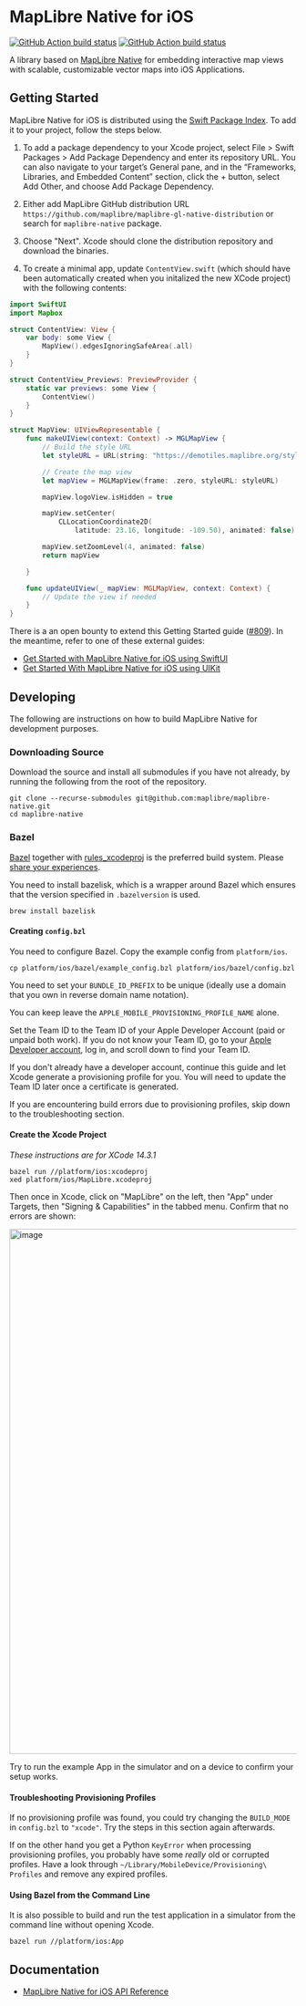 # MapLibre Native for iOS

[![GitHub Action build status](https://github.com/maplibre/maplibre-native/workflows/ios-ci/badge.svg)](https://github.com/maplibre/maplibre-native/actions/workflows/ios-ci.yml) [![GitHub Action build status](https://github.com/maplibre/maplibre-native/workflows/ios-release/badge.svg)](https://github.com/maplibre/maplibre-native/actions/workflows/ios-release.yml)

A library based on [MapLibre Native](https://github.com/maplibre/maplibre-native) for embedding interactive map views with scalable, customizable vector maps into iOS Applications.

## Getting Started

MapLibre Native for iOS is distributed using the [Swift Package Index](https://swiftpackageindex.com/maplibre/maplibre-gl-native-distribution). To add it to your project, follow the steps below.

1. To add a package dependency to your Xcode project, select File > Swift Packages > Add Package Dependency and enter its repository URL. You can also navigate to your target’s General pane, and in the “Frameworks, Libraries, and Embedded Content” section, click the + button, select Add Other, and choose Add Package Dependency.

2. Either add MapLibre GitHub distribution URL `https://github.com/maplibre/maplibre-gl-native-distribution` or search for `maplibre-native` package.

3. Choose "Next". Xcode should clone the distribution repository and download the binaries.

4. To create a minimal app, update `ContentView.swift` (which should have been automatically created when you initalized the new XCode project) with the following contents:

```swift
import SwiftUI
import Mapbox

struct ContentView: View {
    var body: some View {
        MapView().edgesIgnoringSafeArea(.all)
    }
}

struct ContentView_Previews: PreviewProvider {
    static var previews: some View {
        ContentView()
    }
}

struct MapView: UIViewRepresentable {
    func makeUIView(context: Context) -> MGLMapView {
        // Build the style URL
        let styleURL = URL(string: "https://demotiles.maplibre.org/style.json")

        // Create the map view
        let mapView = MGLMapView(frame: .zero, styleURL: styleURL)

        mapView.logoView.isHidden = true

        mapView.setCenter(
            CLLocationCoordinate2D(
                latitude: 23.16, longitude: -109.50), animated: false)

        mapView.setZoomLevel(4, animated: false)
        return mapView

    }

    func updateUIView(_ mapView: MGLMapView, context: Context) {
        // Update the view if needed
    }
}
```

There is a an open bounty to extend this Getting Started guide ([#809](https://github.com/maplibre/maplibre-native/issues/809)). In the meantime, refer to one of these external guides:

- [Get Started with MapLibre Native for iOS using SwiftUI](https://docs.maptiler.com/maplibre-gl-native-ios/ios-swiftui-basic-get-started/)
- [Get Started With MapLibre Native for iOS using UIKit](https://docs.maptiler.com/maplibre-gl-native-ios/ios-uikit-basic-get-started/)

## Developing

The following are instructions on how to build MapLibre Native for development purposes. 

### Downloading Source

Download the source and install all submodules if you have not already, by running the following from the root of the repository. 

```
git clone --recurse-submodules git@github.com:maplibre/maplibre-native.git
cd maplibre-native
```

### Bazel

[Bazel](https://bazel.build/) together with [rules_xcodeproj](https://github.com/MobileNativeFoundation/rules_xcodeproj) is the preferred build system. Please [share your experiences](https://github.com/maplibre/maplibre-native/discussions/1145).

You need to install bazelisk, which is a wrapper around Bazel which ensures that the version specified in `.bazelversion` is used.

```
brew install bazelisk
```

#### Creating `config.bzl`

You need to configure Bazel. Copy the example config from `platform/ios`.

```
cp platform/ios/bazel/example_config.bzl platform/ios/bazel/config.bzl
```

You need to set your `BUNDLE_ID_PREFIX` to be unique (ideally use a domain that you own in reverse domain name notation).

You can keep leave the `APPLE_MOBILE_PROVISIONING_PROFILE_NAME` alone.

Set the Team ID to the Team ID of your Apple Developer Account (paid or unpaid both work).
If you do not know your Team ID, go to your [Apple Developer account](https://developer.apple.com/account), log in, and scroll down to find your Team ID.

If you don't already have a developer account, continue this guide and let Xcode generate a provisioning profile for you. You will need to update the Team ID later once a certificate is generated.

If you are encountering build errors due to provisioning profiles, skip down to the troubleshooting section.

#### Create the Xcode Project

_These instructions are for XCode 14.3.1_


```
bazel run //platform/ios:xcodeproj
xed platform/ios/MapLibre.xcodeproj
```

Then once in Xcode, click on "MapLibre" on the left, then "App" under Targets, then "Signing & Capabilities" in the tabbed menu. 
Confirm that no errors are shown:

<img width="921" alt="image" src="https://github.com/polvi/maplibre-native/assets/649392/a1ef30cb-97fc-429a-acee-194436f3fb8a">

Try to run the example App in the simulator and on a device to confirm your setup works.

#### Troubleshooting Provisioning Profiles

If no provisioning profile was found, you could try changing the `BUILD_MODE` in `config.bzl` to `"xcode"`. Try the steps in this section again afterwards.

If on the other hand you get a Python `KeyError` when processing provisioning profiles, you probably have some _really_ old or corrupted profiles.
Have a look through `~/Library/MobileDevice/Provisioning\ Profiles` and remove any expired profiles.

#### Using Bazel from the Command Line

It is also possible to build and run the test application in a simulator from the command line without opening Xcode.

```
bazel run //platform/ios:App
```

## Documentation

- [MapLibre Native for iOS API Reference](https://maplibre.org/maplibre-native/ios/api/)
